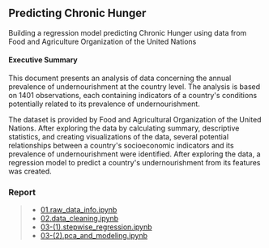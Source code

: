 ## Predicting Chronic Hunger
 Building a regression model predicting Chronic Hunger using data from Food and Agriculture Organization of the United Nations


#### Executive Summary
This document presents an analysis of data concerning the annual prevalence of undernourishment at the country level. The analysis is based on 1401 observations, each containing indicators of a country's conditions potentially related to its prevalence of undernourishment.

The dataset is provided by Food and Agricultural Organization of the United Nations. After exploring the data by calculating summary, descriptive statistics, and creating visualizations of the data, several potential relationships between a country's socioeconomic indicators and its prevalence of undernourishment were identified. After exploring the data, a regression model to predict a country's undernourishment from its features was created.


### Report
>* [01.raw_data_info.ipynb](https://github.com/jackpork0702/Predicting-Chronic-Hunger/blob/master/report/01.raw_data_info.ipynb)
>* [02.data_cleaning.ipynb](https://github.com/jackpork0702/Predicting-Chronic-Hunger/blob/master/report/02.data_cleaning.ipynb)
>* [03-(1).stepwise_regression.ipynb](https://github.com/jackpork0702/Predicting-Chronic-Hunger/blob/master/report/03-(1).stepwise_regression.ipynb)
>* [03-(2).pca_and_modeling.ipynb](https://github.com/jackpork0702/Predicting-Chronic-Hunger/blob/master/report/03-(2).pca_and_modeling.ipynb) 	
